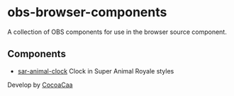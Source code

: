 # obs-browser-components

A collection of OBS components for use in the browser source component.

## Components

* [sar-animal-clock](/sar-animal-clock/README.md) Clock in Super Animal Royale styles

Develop by [CocoaCaa](https://github.com/CocoaCaa)
